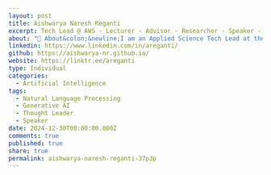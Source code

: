 ```yaml
---
layout: post
title: Aishwarya Naresh Reganti
excerpt: Tech Lead @ AWS - Lecturer - Advisor - Researcher - Speaker - Investor - CMU LTI Alumni -&newline;
about: "🌟 About&colon;&newline;I am an Applied Science Tech Lead at the AWS Generative AI Innovation Center (GenAIIC), where I collaborate with organizations to explore and implement generative AI solutions to enhance their operations. Before this, I led large-scale projects in Amazon's Search Science and AI Org, focusing on improving search quality, trust, and recommendations.&newline;&newline;📚 Publications & Research&colon;&newline;&newline;Large Scale Graph Neural Networks for Social Media Applications&newline;Multimodal Summarization for Diverse Content Types&newline;Human-Centric Machine Learning&newline;Artificial Social Intelligence&colon; Theory and Applications&newline;Code-Mixing Challenges in NLP&newline;Machine Translation for Low-Resource Languages&newline;&newline;🎤 Specialties&colon;&newline;My work spans a variety of areas within ML, including graph neural networks, machine translation, social media analysis, and multimodal learning. I mentor students, contribute as a reviewer for conferences like ACL and NeurIPS, and collaborate with leading institutions such as Stanford, Microsoft Research, and University of Michigan.&newline;&newline;&newline;&newline;&newline;&newline;&newline;"
linkedin: https://www.linkedin.com/in/areganti/
github: https://aishwarya-nr.github.io/
website: https://linktr.ee/areganti
type: Individual
categories:
  - Artificial Intelligence
tags:
  - Natural Language Processing
  - Generative AI
  - Thought Leader
  - Speaker
date: 2024-12-30T00:00:00.000Z
comments: true
published: true
share: true
permalink: aishwarya-naresh-reganti-37p3p
---
```

